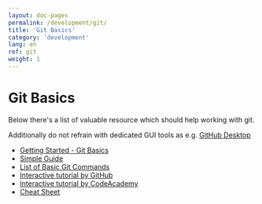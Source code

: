 ```yaml
---
layout: doc-pages
permalink: /development/git/
title: 'Git Basics'
category: 'development'
lang: en
ref: git
weight: 1
---
```


# Git Basics

Below there's a list of valuable resource which should help working with git.

Additionally do not refrain with dedicated GUI tools as e.g. [GitHub Desktop](https://desktop.github.com/)

- [Getting Started - Git Basics](https://git-scm.com/book/en/v2/Getting-Started-Git-Basics)
- [Simple Guide](https://rogerdudler.github.io/git-guide/)
- [List of Basic Git Commands](https://confluence.atlassian.com/bitbucketserver/basic-git-commands-776639767.html)
- [Interactive tutorial by GitHub](https://try.github.io/l)
- [Interactive tutorial by CodeAcademy](https://www.codecademy.com/learn/learn-git)
- [Cheat Sheet](https://www.git-tower.com/blog/git-cheat-sheet/)
